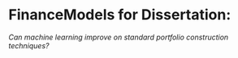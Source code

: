 # FinanceModels for Dissertation:
_Can machine learning improve on standard portfolio construction techniques?_
